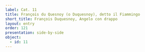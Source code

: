 ```yaml
---
label: Cat. 11
title: François du Quesnoy (o Duquesnoy), detto il Fiammingo
short_title: François Duquesnoy, Angelo con drappo
layout: entry
order: 121
presentation: side-by-side
object:
  - id: 11
---
```

